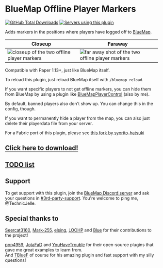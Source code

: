 # BlueMap Offline Player Markers

[![GitHub Total Downloads](https://img.shields.io/github/downloads/TechnicJelle/BlueMapOfflinePlayerMarkers/total?label=Downloads&color=success "Click here to download the plugin")](https://github.com/TechnicJelle/BlueMapOfflinePlayerMarkers/releases/latest)
[![Servers using this plugin](https://img.shields.io/bstats/servers/16425?label=Servers)](https://bstats.org/plugin/bukkit/BlueMap%20Offline%20Player%20Markers/16425)

Adds markers in the positions where players have logged off to [BlueMap](https://github.com/BlueMap-Minecraft/BlueMap).

| Closeup                                                                         | Faraway                                                                               | 
|---------------------------------------------------------------------------------|---------------------------------------------------------------------------------------|
| ![closeup of the two offline player markers](.github/readme_assets/closeup.png) | ![far away shot of the two offline player markers](.github/readme_assets/faraway.png) |

Compatible with Paper 1.13+, just like BlueMap itself.

To reload this plugin, just reload BlueMap itself with `/bluemap reload`.

If you want specific players to not get offline markers, you can hide them from BlueMap
by using a plugin like [BlueMapPlayerControl](https://github.com/TechnicJelle/BlueMapPlayerControl) (also by me).

By default, banned players also don't show up. You can change this in the config, though.

If you want to permanently hide a player from the map, you can also just delete their playerdata file from your server.

For a Fabric port of this plugin, please see [this fork by syorito-hatsuki](https://github.com/syorito-hatsuki/BlueMapOfflinePlayerMarkersFabric)

## [Click here to download!](../../releases/latest)

## [TODO list](../../projects/1?fullscreen=true)

## Support

To get support with this plugin, join the [BlueMap Discord server](https://bluecolo.red/map-discord)
and ask your questions in [#3rd-party-support](https://discord.com/channels/665868367416131594/863844716047106068). You're welcome to ping me, @TechnicJelle.

## Special thanks to

[Seercat3160](https://github.com/Seercat3160), [Mark-255](https://github.com/Mark-225),
[elsing](https://github.com/elsing), [LOOHP](https://github.com/LOOHP)
and [Blue](https://github.com/TBlueF) for their contributions to the project!

[pop4959](https://github.com/pop4959/BlueMap-Essentials), [JotaFaD](https://github.com/JotaFaD/CivsExtras)
and [YouHaveTrouble](https://github.com/YouHaveTrouble/ServerBasics/blob/a61de3f4964df8764ca15b3562a3c9227f0459ea/src/main/java/me/youhavetrouble/serverbasics/NMSHandler.java#L63) for their
open-source plugins that gave me great examples to learn from.\
And [TBlueF](https://github.com/TBlueF) of course for his amazing plugin and fast support with my silly questions!
